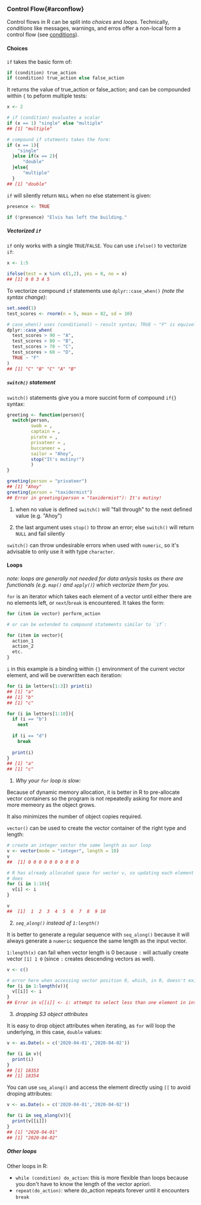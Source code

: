 
### Control Flow{#arconflow}

Control flows in R can be split into *choices* and *loops*. Technically, *conditions* like messages, 
warnings, and erros offer a non-local form a control flow (see [conditions](https://adv-r.hadley.nz/conditions.html)).

#### Choices

`if` takes the basic form of: 

```r
if (condition) true_action
if (condition) true_action else false_action
```
It returns the value of true_action or false_action; and can be compounded within `{` to 
peform multiple tests:


```r
x <- 2

# if (condition) evaluates a scalar
if (x == 1) "single" else "multiple"
## [1] "multiple"

# compound if statments takes the form:
if (x == 1){
    "single"
  }else if(x == 2){
      "double"
  }else{
      "multiple"
  }
## [1] "double"
```

`if` will silently return `NULL` when no else statement is given:


```r
presence <- TRUE

if (!presence) "Elvis has left the building."
```

##### Vectorized `if`

`if` only works with a single `TRUE`/`FALSE`. You can use `ifelse()` to vectorize `if`:


```r
x <- 1:5

ifelse(test = x %in% c(1,2), yes = 0, no = x)
## [1] 0 0 3 4 5
```

To vectorize compound `if` statements use `dplyr::case_when()` *(note the syntax change)*:


```r
set.seed(1)
test_scores <- rnorm(n = 5, mean = 82, sd = 10)

# case_when() uses (conditional) ~ result syntax; TRUE ~ "F" is equivelant to else{}
dplyr::case_when(
  test_scores > 90 ~ "A",
  test_scores > 80 ~ "B",
  test_scores > 70 ~ "C",
  test_scores > 60 ~ "D",
  TRUE ~ "F"
)
## [1] "C" "B" "C" "A" "B"
```

##### `switch()` statement

`switch()` statements give you a more succint form of compound `if{}`
syntax:


```r
greeting <- function(person){
  switch(person,
         swab = ,
         captain = ,
         pirate = ,
         privateer = ,
         buccaneer = ,
         sailor = "Ahoy",
         stop("It's mutiny!")
         )
}

greeting(person = "privateer")
## [1] "Ahoy"
greeting(person = "taxidermist")
## Error in greeting(person = "taxidermist"): It's mutiny!
```

1. when no value is defined `switch()` will "fall through" to the next defined 
value (e.g. "Ahoy")

2. the last argument uses `stop()` to throw an error; else `switch()` will return `NULL` and fail silently

`switch()` can throw undesirable errors when used with `numeric`, so it's 
advisable to only use it with type `character`.

#### Loops

*note: loops are generally not needed for data anlysis tasks as there are functionals (e.g. `map()` and `apply()`) which vectorize them for you.*

`for` is an iterator which takes each element of a vector until either there are no
elements left, or `next`/`break` is encountered. It takes the form:

```r
for (item in vector) perform_action

# or can be extended to compound statements similar to `if`:

for (item in vector){
  action_1
  action_2
  etc.
}
```

`i` in this example is a binding within `{}` environment of the current vector element, and will
be overwritten each iteration:


```r
for (i in letters[1:3]) print(i)
## [1] "a"
## [1] "b"
## [1] "c"

for (i in letters[1:10]){
  if (i == "b")
    next
  
  if (i == "d")
    break
  
  print(i)
}
## [1] "a"
## [1] "c"
```

1. *Why your `for` loop is slow:*

Because of dynamic memory allocation, it is better in R to pre-allocate vector containers so 
the program is not repeatedly asking for more and more memeory as the object grows.

It also minimizes the number of object copies required.

`vector()` can be used to create the vector container of the right type and length:


```r
# create an integer vector the same length as our loop
v <- vector(mode = "integer", length = 10)
v
##  [1] 0 0 0 0 0 0 0 0 0 0

# R has already allocated space for vector v, so updating each element with `for`
# does 
for (i in 1:10){
  v[i] <- i
}

v
##  [1]  1  2  3  4  5  6  7  8  9 10
```

2. *`seq_along()` instead of `1:length()`*

It is better to generate a regular sequence with `seq_along()` because it will always 
generate a `numeric` sequence the same length as the input vector.

`1:length(x)` can fail when vector length is 0 because `:` will actually create vector `[1] 1 0` (since 
`:` creates descending vectors as well).


```r
v <- c()

# error here when accessing vector position 0, which, in R, doesn't exist
for (i in 1:length(v)){
  v[[i]] <- i
}
## Error in v[[i]] <- i: attempt to select less than one element in integerOneIndex
```

3. *dropping S3 object attributes*

It is easy to drop object attributes when iterating, as `for` will loop the underlying, in this 
case, `double` values:


```r
v <- as.Date(x = c('2020-04-01','2020-04-02'))

for (i in v){
  print(i)
}
## [1] 18353
## [1] 18354
```

You can use `seq_along()` and access the element directly using `[[` to avoid droping attributes:


```r
v <- as.Date(x = c('2020-04-01','2020-04-02'))

for (i in seq_along(v)){
  print(v[[i]])
}
## [1] "2020-04-01"
## [1] "2020-04-02"
```

##### Other loops

Other loops in R:

* `while (condition) do_action`: this is more flexible than loops because you don't have to know the 
length of the vector apriori.
* `repeat(do_action)`: where do_action repeats forever until it encounters `break`
